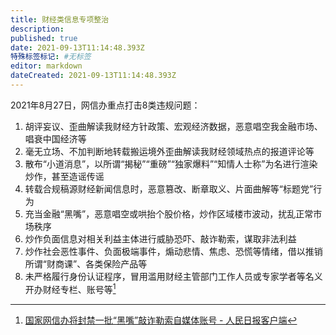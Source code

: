 ```yaml
---
title: 财经类信息专项整治
description: 
published: true
date: 2021-09-13T11:14:48.393Z
特殊标签标记: #无标签
editor: markdown
dateCreated: 2021-09-13T11:14:48.393Z
---
```


2021年8月27日，网信办重点打击8类违规问题：

1. 胡评妄议、歪曲解读我财经方针政策、宏观经济数据，恶意唱空我金融市场、唱衰中国经济等
2. 毫无立场、不加判断地转载搬运境外歪曲解读我财经领域热点的报道评论等
3. 散布“小道消息”，以所谓“揭秘”“重磅”“独家爆料”“知情人士称”为名进行渲染炒作，甚至造谣传谣
4. 转载合规稿源财经新闻信息时，恶意篡改、断章取义、片面曲解等“标题党”行为
5. 充当金融“黑嘴”，恶意唱空或哄抬个股价格，炒作区域楼市波动，扰乱正常市场秩序
6. 炒作负面信息对相关利益主体进行威胁恐吓、敲诈勒索，谋取非法利益
7. 炒作社会恶性事件、负面极端事件，煽动悲情、焦虑、恐慌等情绪，借以推销所谓“财商课”、各类保险产品等
8. 未严格履行身份认证程序，冒用滥用财经主管部门工作人员或专家学者等名义开办财经专栏、账号等[^WHR2l]

[^WHR2l]: [国家网信办将封禁一批“黑嘴”敲诈勒索自媒体账号 - 人民日报客户端](https://archive.is/WHR2l "https://china.huanqiu.com/article/44WedJ7ylyI")
